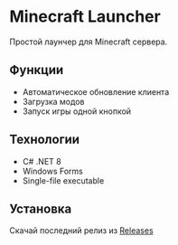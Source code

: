 # Minecraft Launcher

Простой лаунчер для Minecraft сервера.

## Функции
- Автоматическое обновление клиента
- Загрузка модов
- Запуск игры одной кнопкой

## Технологии
- C# .NET 8
- Windows Forms
- Single-file executable

## Установка
Скачай последний релиз из [Releases](../../releases)
